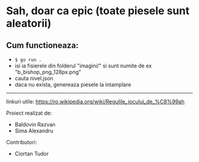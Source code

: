 # Sah, doar ca epic (toate piesele sunt aleatorii)
## Cum functioneaza:
* ```$ go run .```
* isi ia fisierele din folderul "imagini/" si sunt numite de ex "b_bishop_png_128px.png"
* cauta nivel.json
* daca nu exista, genereaza piesele la intamplare
---
linkuri utile: https://ro.wikipedia.org/wiki/Regulile_jocului_de_%C8%99ah

Proiect realizat de: 
* Baldovin Razvan
* Sima Alexandru

Contributori:
* Ciortan Tudor
